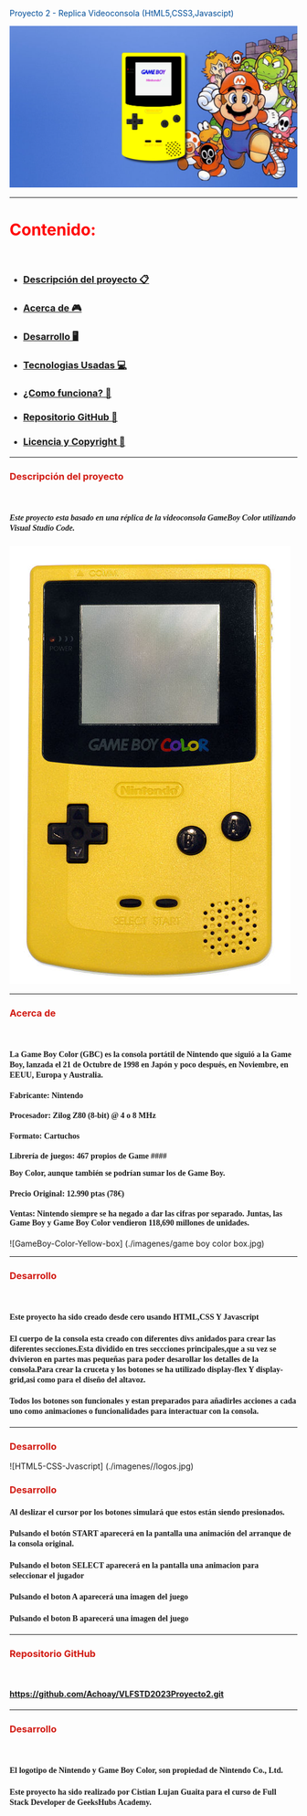 <span style= "color:#004e99">Proyecto 2 - Replica Videoconsola (HtML5,CSS3,Javascipt)


![Foto-final-proyecto](./imagenes/captura%20fianl%20del%20proyecto.png)

---

# <span style= "color:#ff0000"> Contenido:

<br>

- ### [Descripción del proyecto 📋](#Descripción-del-proyecto)
- ### [Acerca de 🎮](#Acerca)
- ### [Desarrollo 🖥️](#Desarrollo)
- ### [Tecnologias Usadas 💻](#Tecnologiasusadas)
- ### [¿Como funciona? 🔌](#ComoFunciona)
- ### [Repositorio GitHub 💾](#Repositorio)
- ### [Licencia y Copyright 📜](#Licencia)

---

### <span style="color:#d11911">Descripción del proyecto 
<br>

##### <span style="font-family:Verdana">Este proyecto esta basado en una réplica de la videoconsola GameBoy Color utilizando Visual Studio Code.

![GameBoy-Color-Yellow](./imagenes/Game-Boy-Color-Yellow.jpg)

---

### <span style= "color:#d11911">Acerca de <a id="Acerca"></a>

<br>

#### <span style="font-family:Verdana">La Game Boy Color (GBC) es la consola portátil de Nintendo que siguió a la Game Boy, lanzada el 21 de Octubre de 1998 en Japón y poco después, en Noviembre, en EEUU, Europa y Australia. 

  #### <p style="font-family:Verdana">Fabricante: Nintendo
  #### <p style="font-family:Verdana">Procesador: Zilog Z80 (8-bit) @ 4 o 8 MHz
  #### <p style="font-family:Verdana">Formato: Cartuchos
  #### <p style="font-family:Verdana">Librería de juegos: 467 propios de Game #### <p style="font-family:Verdana">Boy Color, aunque también se podrían sumar los de Game Boy.
  #### <p style="font-family:Verdana">Precio Original: 12.990 ptas (78€)
  #### <p style="font-family:Verdana">Ventas: Nintendo siempre se ha negado a dar las cifras por separado. Juntas, las Game Boy y Game Boy Color vendieron 118,690 millones de unidades.

![GameBoy-Color-Yellow-box] (./imagenes/game boy color box.jpg)

---

### <span style= "color:#d11911">Desarrollo<a id="Desarrollo"></a>

<br>

####  <span style="font-family:Verdana">Este proyecto ha sido creado desde cero usando HTML,CSS Y Javascript
#### <span style="font-family:Verdana">El cuerpo de la consola esta creado con diferentes divs anidados para crear las diferentes secciones.Esta dividido en tres seccciones principales,que a su vez se dvivieron en partes mas pequeñas para poder desarollar los detalles de la consola.Para crear la cruceta y los botones se ha utilizado display-flex Y display-grid,asi como para el diseño del altavoz.
#### <span style="font-family:Verdana">Todos los botones son funcionales y estan preparados para añadirles acciones a cada uno como animaciones o funcionalidades para interactuar con la consola.

---

### <span style= "color:#d11911">Desarrollo<a id="Tecnologias Utilizadas"></a>

![HTML5-CSS-Jvascript] (./imagenes//logos.jpg)

### <span style= "color:#d11911">Desarrollo<a id="¿Como funciona?"></a>

####  <span style="font-family:Verdana">Al deslizar el cursor por los botones simulará que estos están siendo presionados.
####  <span style="font-family:Verdana">Pulsando el botón **START** aparecerá en la pantalla una animación del arranque de la consola original.  
####  <span style="font-family:Verdana">Pulsando el boton **SELECT** aparecerá en la pantalla una animacion para seleccionar el jugador
####  <span style="font-family:Verdana">Pulsando el boton **A** aparecerá una imagen del juego
####  <span style="font-family:Verdana">Pulsando el boton **B** aparecerá una imagen del juego

---

### <span style= "color:#d11911">Repositorio GitHub
<a id="Repositorio"></a>

<br>

#### https://github.com/Achoay/VLFSTD2023Proyecto2.git

---

### <span style= "color:#d11911">Desarrollo<a id=" Licencia y Creditos"></a>


<br>


#### <span style="font-family:Verdana">El logotipo de Nintendo y Game Boy Color, son propiedad de Nintendo Co., Ltd. 
#### <span style="font-family:Verdana">Este proyecto ha sido realizado por Cistian Lujan Guaita para el curso de Full Stack Developer de GeeksHubs Academy.